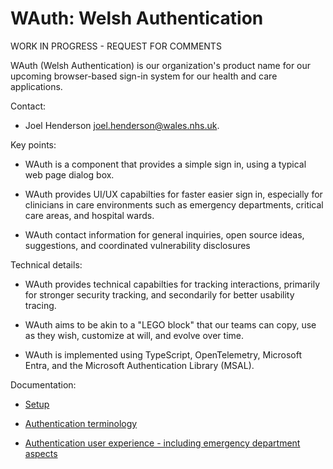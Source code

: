 # WAuth: Welsh Authentication

WORK IN PROGRESS - REQUEST FOR COMMENTS

WAuth (Welsh Authentication) is our organization's product name for our upcoming browser-based sign-in system for our health and care applications.

Contact:

* Joel Henderson <joel.henderson@wales.nhs.uk>.

Key points:

* WAuth is a component that provides a simple sign in, using a typical web page dialog box.
  
* WAuth provides UI/UX capabilties for faster easier sign in, especially for clinicians in care environments such as emergency departments, critical care areas, and hospital wards.

* WAuth contact information for general inquiries, open source ideas, suggestions, and coordinated vulnerability disclosures
  
Technical details:

* WAuth provides technical capabilties for tracking interactions, primarily for stronger security tracking, and secondarily for better usability tracing.

* WAuth aims to be akin to a "LEGO block" that our teams can copy, use as they wish, customize at will, and evolve over time.

* WAuth is implemented using TypeScript, OpenTelemetry, Microsoft Entra, and the Microsoft Authentication Library (MSAL).

Documentation:

* [Setup](doc/setup/)

* [Authentication terminology](https://github.com/GIG-Cymru-NHS-Wales/authentication)

* [Authentication user experience - including emergency department aspects](https://github.com/GIG-Cymru-NHS-Wales/ui/tree/main/authentication)

